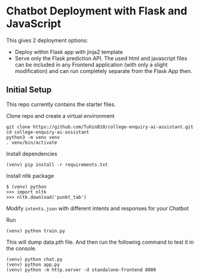 # Chatbot Deployment with Flask and JavaScript

This gives 2 deployment options:

- Deploy within Flask app with jinja2 template
- Serve only the Flask prediction API. The used html and javascript files can be included in any Frontend application (with only a slight modification) and can run completely separate from the Flask App then.

## Initial Setup

This repo currently contains the starter files.

Clone repo and create a virtual environment

```
git clone https://github.com/TuhinB10/college-enquiry-ai-assistant.git
cd college-enquiry-ai-assistant
python3 -m venv venv
. venv/bin/activate
```

Install dependencies

```
(venv) pip install -r requirements.txt
```

Install nltk package

```
$ (venv) python
>>> import nltk
>>> nltk.download('punkt_tab')
```

Modify `intents.json` with different intents and responses for your Chatbot

Run

```
(venv) python train.py
```

This will dump data.pth file. And then run
the following command to test it in the console.

```
(venv) python chat.py
(venv) python app.py
(venv) python -m http.server -d standalone-frontend 8000
```
